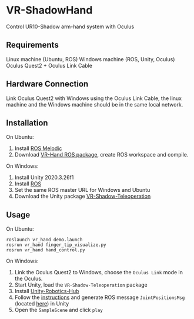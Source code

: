 # VR-ShadowHand
Control UR10-Shadow arm-hand system with Oculus

## Requirements
Linux machine (Ubuntu, ROS)
Windows machine (ROS, Unity, Oculus)
Oculus Quest2 + Oculus Link Cable

## Hardware Connection
Link Oculus Quest2 with Windows using the Oculus Link Cable, the linux machine and the Windows machine should be in the same local network.

## Installation
On Ubuntu:
1. Install [ROS Melodic](http://wiki.ros.org/melodic/Installation/Ubuntu)
2. Download [VR-Hand ROS package](https://drive.google.com/file/d/1oe7UmbuDleIHNe2Oh04PIiQn4MOv_BCF/view?usp=share_link), create ROS workspace and compile.

On Windows:
1. Install Unity 2020.3.26f1
2. Install [ROS](http://wiki.ros.org/Installation/Windows)
3. Set the same ROS master URL for Windows and Ubuntu
4. Download the Unity package [VR-Shadow-Teleoperation](https://drive.google.com/file/d/1VE7xPYl_VV5D8OJ-HcyLGxFncXLTzBd2/view?usp=share_link)


## Usage
On Ubuntu:

```shell
roslaunch vr_hand demo.launch
rosrun vr_hand finger_tip_visualize.py
rosrun vr_hand hand_control.py
```

On Windows:

1. Link the Oculus Quest2 to Windows, choose the `Oculus Link` mode in the Oculus.
2. Start Unity, load the `VR-Shadow-Teleoperation` package
3. Install [Unity-Robotics-Hub](https://github.com/Unity-Technologies/Unity-Robotics-Hub)
4. Follow the [instructions](https://github.com/Unity-Technologies/Unity-Robotics-Hub/blob/main/tutorials/pick_and_place/2_ros_tcp.md) and generate ROS message `JointPositionsMsg` (located [here](https://github.com/HitLyn/VR-Hand/tree/master/msg)) in Unity  
5. Open the `SampleScene` and click `play`
